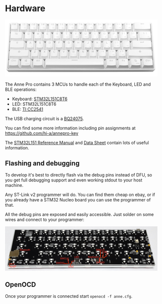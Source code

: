 Hardware
========

![Anne](images/anne-white.jpg)

The Anne Pro contains 3 MCUs to handle each of the Keyboard, LED and BLE operations:

- Keyboard: [STM32L151C8T6](http://www.st.com/en/microcontrollers/stm32l151-152.html)
- LED: STM32L151C8T6
- BLE: [TI CC2541](http://www.ti.com/product/CC2541)

The USB charging circuit is a [BQ24075](http://www.ti.com/product/BQ24075).

You can find some more information including pin assignments at https://github.com/hi-a/annepro-key

The [STM32L151 Reference Manual](http://www.st.com/content/ccc/resource/technical/document/reference_manual/cc/f9/93/b2/f0/82/42/57/CD00240193.pdf/files/CD00240193.pdf/jcr:content/translations/en.CD00240193.pdf) and [Data Sheet](http://www.st.com/content/ccc/resource/technical/document/datasheet/66/71/4b/23/94/c3/42/c8/CD00277537.pdf/files/CD00277537.pdf/jcr:content/translations/en.CD00277537.pdf) contain lots of useful information.

Flashing and debugging
----------------------

To develop it's best to directly flash via the debug pins instead of DFU, so you get full debugging support and even working stdout to your host machine.

Any ST-Link v2 programmer will do. You can find them cheap on ebay, or if you already have a STM32 Nucleo board you can use the programmer of that.

All the debug pins are exposed and easily accessible. Just solder on some wires and connect to your programmer:

![PCB](images/pcb.png)

OpenOCD
-------

Once your programmer is connected start `openocd -f anne.cfg`.
